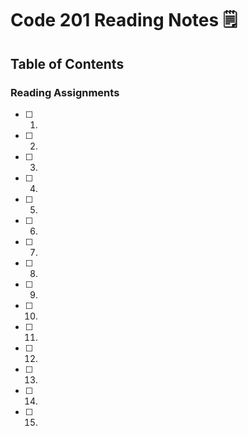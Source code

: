 # **Code 201 Reading Notes** :spiral_notepad:

## Table of Contents
### Reading Assignments

- [ ] 1. 
- [ ] 2. 
- [ ] 3. 
- [ ] 4. 
- [ ] 5. 
- [ ] 6. 
- [ ] 7. 
- [ ] 8. 
- [ ] 9. 
- [ ] 10. 
- [ ] 11. 
- [ ] 12.
- [ ] 13.
- [ ] 14.
- [ ] 15.

